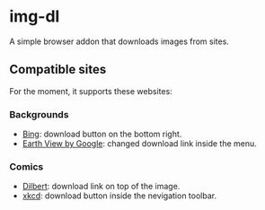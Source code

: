 # img-dl

A simple browser addon that downloads images from sites.

## Compatible sites

For the moment, it supports these websites:

### Backgrounds

- [Bing](https://www.bing.com): download button on the bottom right.
- [Earth View by Google](https://earthview.withgoogle.com): changed download link inside the menu.

### Comics

- [Dilbert](https://www.dilbert.com): download link on top of the image.
- [xkcd](https://xkcd.com): download button inside the nevigation toolbar.

